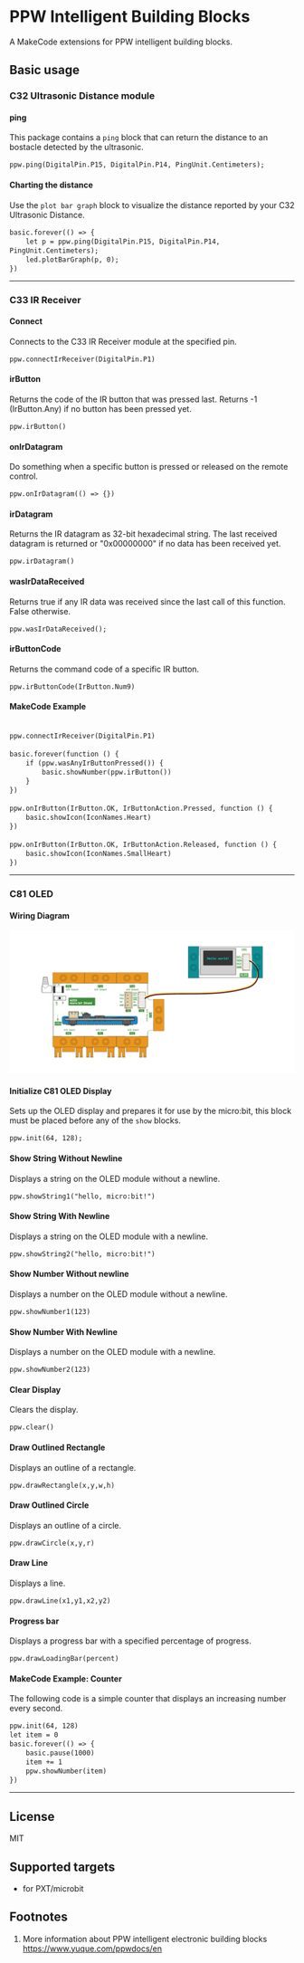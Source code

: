 # PPW Intelligent Building Blocks

A MakeCode extensions for PPW intelligent building blocks.

## Basic usage

### C32 Ultrasonic Distance module

#### ping
This package contains a ``ping`` block that can return the distance to an bostacle detected by the ultrasonic.

```blocks
ppw.ping(DigitalPin.P15, DigitalPin.P14, PingUnit.Centimeters);
```

#### Charting the distance

Use the ``plot bar graph`` block to visualize the distance reported by your C32 Ultrasonic Distance.

```blocks
basic.forever(() => {
    let p = ppw.ping(DigitalPin.P15, DigitalPin.P14, PingUnit.Centimeters);
    led.plotBarGraph(p, 0);
})
```
------

### C33 IR Receiver

#### Connect

Connects to the C33 IR Receiver module at the specified pin.

```blocks
ppw.connectIrReceiver(DigitalPin.P1)
```

#### irButton

Returns the code of the IR button that was pressed last. Returns -1 (IrButton.Any) if no button has been pressed yet.

```sig
ppw.irButton()
```

#### onIrDatagram

Do something when a specific button is pressed or released on the remote control.

```sig
ppw.onIrDatagram(() => {})
```

#### irDatagram

Returns the IR datagram as 32-bit hexadecimal string. The last received datagram is returned or "0x00000000" if no data has been received yet.

```sig
ppw.irDatagram()
```

#### wasIrDataReceived

Returns true if any IR data was received since the last call of this function. False otherwise.

```sig
ppw.wasIrDataReceived();
```

#### irButtonCode

Returns the command code of a specific IR button.

```sig
ppw.irButtonCode(IrButton.Num9)
```

#### MakeCode Example

```blocks

ppw.connectIrReceiver(DigitalPin.P1)

basic.forever(function () {
    if (ppw.wasAnyIrButtonPressed()) {
        basic.showNumber(ppw.irButton())
    }
})

ppw.onIrButton(IrButton.OK, IrButtonAction.Pressed, function () {
    basic.showIcon(IconNames.Heart)
})

ppw.onIrButton(IrButton.OK, IrButtonAction.Released, function () {
    basic.showIcon(IconNames.SmallHeart)
})
```
------

### C81 OLED

#### Wiring Diagram
![C81 wiring Diagram](https://github.com/thireyes/pxt-pinpinwa/blob/master/c81wiring.png)


#### Initialize C81 OLED Display

Sets up the OLED display and prepares it for use by the micro:bit, this block must be placed before any of the ``show`` blocks.

```sig
ppw.init(64, 128);
```

#### Show String Without Newline
Displays a string on the OLED module without a newline.

```sig
ppw.showString1("hello, micro:bit!")
```

#### Show String With Newline
Displays a string on the OLED module with a newline.

```sig
ppw.showString2("hello, micro:bit!")
```

#### Show Number Without newline
Displays a number on the OLED module without a newline.

```sig
ppw.showNumber1(123)
```

#### Show Number With Newline
Displays a number on the OLED module with a newline.

```sig
ppw.showNumber2(123)
```

#### Clear Display
Clears the display.

```sig
ppw.clear()
```

#### Draw Outlined Rectangle
Displays an outline of a rectangle.

```sig
ppw.drawRectangle(x,y,w,h)
```

#### Draw Outlined Circle
Displays an outline of a circle.

```sig
ppw.drawCircle(x,y,r)
```

#### Draw Line
Displays a line.

```sig
ppw.drawLine(x1,y1,x2,y2)
```

#### Progress bar
Displays a progress bar with a specified percentage of progress.

```sig
ppw.drawLoadingBar(percent)
```

#### MakeCode Example: Counter
The following code is a simple counter that displays an increasing number every second.

```blocks
ppw.init(64, 128)
let item = 0
basic.forever(() => {
    basic.pause(1000)
    item += 1
    ppw.showNumber(item)
})
```
------






## License

MIT

## Supported targets

* for PXT/microbit


## Footnotes

1.  More information about PPW intelligent electronic building blocks https://www.yuque.com/ppwdocs/en